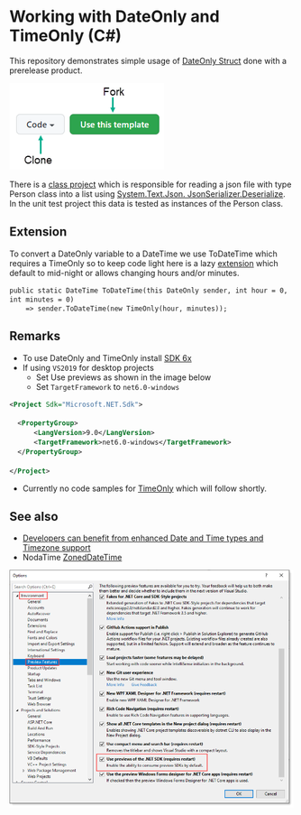 # Working with DateOnly and TimeOnly (C#)

This repository demonstrates simple usage of [DateOnly Struct](https://docs.microsoft.com/en-us/dotnet/api/system.dateonly?view=net-6.0) done with a prerelease product.

![img](assets/CloneOrFork.png)

There is a [class project](https://github.com/karenpayneoregon/dataonly-timeonly/blob/master/FileLibrary/Classes/Operations.cs) which is responsible for reading a json file with type Person class into a list using [System.Text.Json. JsonSerializer.Deserialize](https://docs.microsoft.com/en-us/dotnet/api/system.text.json?view=net-5.0). In the unit test project this data is tested as instances of the Person class.

## Extension

To convert a DateOnly variable to a DateTime we use ToDateTime which requires a TimeOnly so to keep code light here is a lazy [extension](https://github.com/karenpayneoregon/dataonly-timeonly/blob/master/FileLibrary/LanguageExtensions/DateOnlyExtensions.cs) which default to mid-night or allows changing hours and/or minutes.

```charp
public static DateTime ToDateTime(this DateOnly sender, int hour = 0, int minutes = 0)
    => sender.ToDateTime(new TimeOnly(hour, minutes));
```


## Remarks

- To use DateOnly and TimeOnly install [SDK 6x](https://dotnet.microsoft.com/download/dotnet/6.0?WT.mc_id=DT-MVP-5002866)
- If using `VS2019` for desktop projects
  - Set Use previews as shown in the image below
  - Set `TargetFramework` to `net6.0-windows`

```xml
<Project Sdk="Microsoft.NET.Sdk">

  <PropertyGroup>
	  <LangVersion>9.0</LangVersion>
	  <TargetFramework>net6.0-windows</TargetFramework>
  </PropertyGroup>

</Project>
```

- Currently no code samples for [TimeOnly](https://docs.microsoft.com/en-us/dotnet/api/system.timeonly?view=net-6.0) which will follow shortly.

## See also

- [Developers can benefit from enhanced Date and Time types and Timezone support](https://github.com/dotnet/runtime/issues/45318)
- NodaTime [ZonedDateTime](https://nodatime.org/2.4.x/api/NodaTime.ZonedDateTime.html)


![img](assets/figure1.png)


